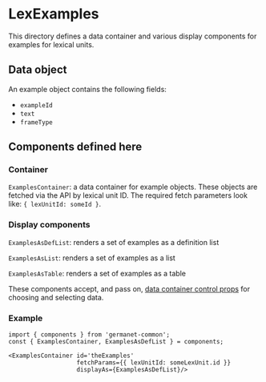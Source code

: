 # LexExamples

This directory defines a data container and various display components
for examples for lexical units.

## Data object

An example object contains the following fields:

  - `exampleId`
  - `text`
  - `frameType`

## Components defined here

### Container

`ExamplesContainer`: a data container for example objects.
These objects are fetched via the API by lexical unit ID.
The required fetch parameters look like: `{ lexUnitId: someId }`.

### Display components

`ExamplesAsDefList`: renders a set of examples as a
definition list 

`ExamplesAsList`: renders a set of examples as a list 

`ExamplesAsTable`: renders a set of examples as a table 

These components accept, and pass on, [data container control
props](../DataContainer#user-content-selecting-and-choosing-data-objects) for choosing and selecting data.

### Example

```
import { components } from 'germanet-common';
const { ExamplesContainer, ExamplesAsDefList } = components;

<ExamplesContainer id='theExamples'
                   fetchParams={{ lexUnitId: someLexUnit.id }}
                   displayAs={ExamplesAsDefList}/>
```
